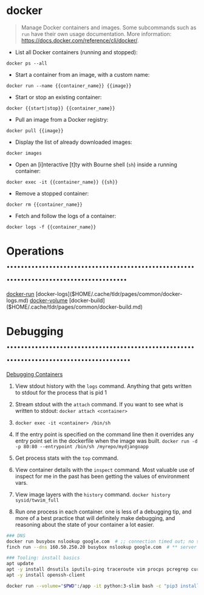 # docker

> Manage Docker containers and images.
> Some subcommands such as `run` have their own usage documentation.
> More information: <https://docs.docker.com/reference/cli/docker/>.

- List all Docker containers (running and stopped):

`docker ps --all`

- Start a container from an image, with a custom name:

`docker run --name {{container_name}} {{image}}`

- Start or stop an existing container:

`docker {{start|stop}} {{container_name}}`

- Pull an image from a Docker registry:

`docker pull {{image}}`

- Display the list of already downloaded images:

`docker images`

- Open an [i]nteractive [t]ty with Bourne shell (`sh`) inside a running container:

`docker exec -it {{container_name}} {{sh}}`

- Remove a stopped container:

`docker rm {{container_name}}`

- Fetch and follow the logs of a container:

`docker logs -f {{container_name}}`


# Operations .......................................................................................
[docker-run]($HOME/.cache/tldr/pages/common/docker-run.md)
[docker-logs]($HOME/.cache/tldr/pages/common/docker-logs.md)
[docker-volume]($HOME/.cache/tldr/pages/common/docker-volume.md)
[docker-build]($HOME/.cache/tldr/pages/common/docker-build.md)


# Debugging ........................................................................................
[Debugging Containers](https://medium.com/@betz.mark/ten-tips-for-debugging-docker-containers-cde4da841a1d)

1. View stdout history with the `logs` command.
  Anything that gets written to stdout for the process that is pid 1

2. Stream stdout with the `attach` command.
   If you want to see what is written to stdout: `docker attach <container>`

3. `docker exec -it <container> /bin/sh`

4. If the entry point is specified on the command line then it overrides any entry point set in the dockerfile when the image was built.
  `docker run -d -p 80:80 --entrypoint /bin/sh /myrepo/mydjangoapp`

5. Get process stats with the `top` command.

6. View container details with the `inspect` command.
   Most valuable use of inspect for me in the past has been getting the values of environment vars.

7. View image layers with the `history` command.
   `docker history sysid/twvim_full`

8. Run one process in each container.
   one is less of a debugging tip, and more of a best practice that will definitely make debugging, and reasoning about the state of your container a lot easier.

```bash
### DNS
docker run busybox nslookup google.com  # ;; connection timed out; no servers could be reached
finch run --dns 160.50.250.20 busybox nslookup google.com  # ** server can't find google.com: NXDOMAIN

### Tooling: install basics
apt update
apt -y install dnsutils iputils-ping traceroute vim procps pcregrep curl net-tools python3-pip unzip
apt -y install openssh-client

docker run --volume="$PWD":/app -it python:3-slim bash -c "pip3 install --upgrade pip; pip3 install pipenv; cd /app; apt-get update && apt-get install --yes awscli bc bsdmainutils curl freetds-dev g++ gcc git jq sshpass tdsodbc openssh-client rsync unixodbc-dev zip; pipenv sync --bare --three; pipenv install --skip-lock --dev"
```
